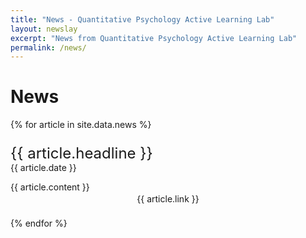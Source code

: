 ```yaml
---
title: "News - Quantitative Psychology Active Learning Lab"
layout: newslay
excerpt: "News from Quantitative Psychology Active Learning Lab"
permalink: /news/
---
```

# News

{% for article in site.data.news %}
<p style="padding: 0.6em 0 0 0">
<font size="+2">{{ article.headline }}</font><br>
{{ article.date }} </p>
<p>{{ article.content }}</p>
<p align="center" style="padding: 0 0 0.6em 0; margin-top:-12px"> {{ article.link }} </p>
{% endfor %}
